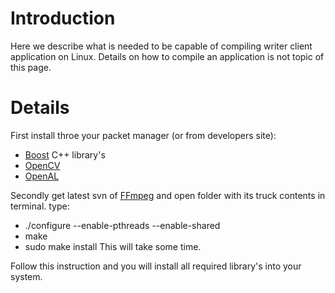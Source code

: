 # Introduction #

Here we describe what is needed to be capable of compiling writer client application on Linux. Details on how to compile an application is not topic of this page.


# Details #

First install throe your packet manager (or from developers site):
  * [Boost](http://www.boost.org/) C++ library's
  * [OpenCV](http://opencv.willowgarage.com/wiki/)
  * [OpenAL](http://connect.creativelabs.com/openal/default.aspx)

Secondly get latest svn of [FFmpeg](http://www.ffmpeg.org/) and open folder with its truck contents in terminal. type:
  * ./configure --enable-pthreads --enable-shared
  * make
  * sudo make install
This will take some time.

Follow this instruction and you will install all required library's into your system.